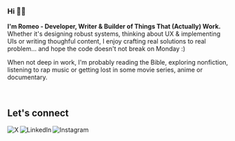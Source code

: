 ### Hi 👋🏿

<b>I'm Romeo - Developer, Writer & Builder of Things That (Actually) Work.</b> <!--I run Duowork, a software agency in Abuja, Nigeria helping businesses scale with clear thinking and reliable code. --> Whether it's designing robust systems, thinking about UX & implementing UIs or writing thoughful content, I enjoy crafting real solutions to real problem... and hope the code doesn't not break on Monday :)

When not deep in work, I'm probably reading the Bible, exploring nonfiction, listening to rap music or getting lost in some movie series, anime or documentary.

<br>

## Let's connect

[<img align="left" alt="X" src="https://img.shields.io/badge/%40_romeopeter-0d1116?logo=X&color=000" />](https://x.com/_romeopeter)
[<img align="left" alt="LinkedIn" src="https://img.shields.io/badge/romeo_peter-0d1116?logo=linkedin&color=0d1116" />](https://www.linkedin.com/in/romeo-peter/)
[<img align="left" alt="Instagram" src="https://img.shields.io/badge/%40_romeopeter-0d1116?logo=instagram&logoColor=fff&color=0d1116">](https://www.instagram.com/_romeopeter/)
